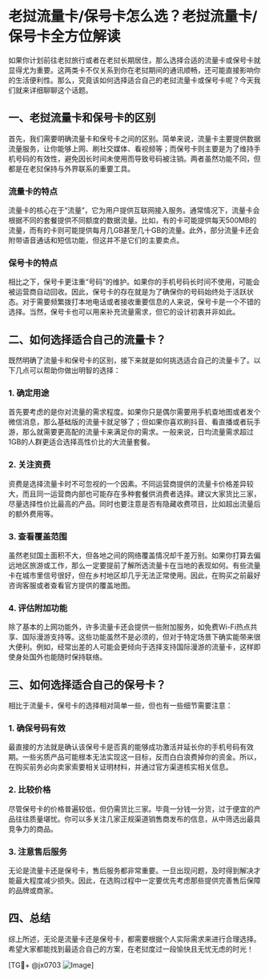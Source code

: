# 老挝流量卡/保号卡怎么选？老挝流量卡/保号卡全方位解读

如果你计划前往老挝旅行或者在老挝长期居住，那么选择合适的流量卡或保号卡就显得尤为重要。这两类卡不仅关系到你在老挝期间的通讯顺畅，还可能直接影响你的生活便利性。那么，究竟该如何选择适合自己的老挝流量卡或保号卡呢？今天我们就来详细聊聊这个话题。

## 一、老挝流量卡和保号卡的区别

首先，我们需要明确流量卡和保号卡之间的区别。简单来说，流量卡主要提供数据流量服务，让你能够上网、刷社交媒体、看视频等；而保号卡则主要是为了维持手机号码的有效性，避免因长时间未使用而导致号码被注销。两者虽然功能不同，但都是在老挝保持与外界联系的重要工具。

### 流量卡的特点

流量卡的核心在于“流量”，它为用户提供互联网接入服务。通常情况下，流量卡会根据不同的套餐提供不同额度的数据流量。比如，有的卡可能提供每天500MB的流量，而有的卡则可能提供每月几GB甚至几十GB的流量。此外，部分流量卡还会附带语音通话和短信功能，但这并不是它们的主要卖点。

### 保号卡的特点

相比之下，保号卡更注重“号码”的维护。如果你的手机号码长时间不使用，可能会被运营商自动回收。因此，保号卡的存在就是为了确保你的号码始终处于活跃状态。对于需要频繁拨打本地电话或者接收重要信息的人来说，保号卡是一个不错的选择。当然，保号卡也可以用来补充流量需求，但它的设计初衷并非如此。

## 二、如何选择适合自己的流量卡？

既然明确了流量卡和保号卡的区别，接下来就是如何挑选适合自己的流量卡了。以下几点可以帮助你做出明智的选择：

### 1. 确定用途

首先要考虑的是你对流量的需求程度。如果你只是偶尔需要用手机查地图或者发个微信消息，那么基础版的流量卡就足够了；但如果你喜欢刷抖音、看直播或者玩手游，那么就需要更高配的流量卡来满足你的需求。一般来说，日均流量需求超过1GB的人群更适合选择高性价比的大流量套餐。

### 2. 关注资费

资费是选择流量卡时不可忽视的一个因素。不同运营商提供的流量卡价格差异较大，而且同一运营商内部也可能存在多种套餐供消费者选择。建议大家货比三家，尽量选择性价比最高的产品。同时也要注意是否有隐藏收费项目，比如超出流量后的额外费用等。

### 3. 查看覆盖范围

虽然老挝国土面积不大，但各地之间的网络覆盖情况却千差万别。如果你打算去偏远地区旅游或工作，那么一定要提前了解所选流量卡在当地的表现如何。有些流量卡在城市里信号很好，但在乡村地区却几乎无法正常使用。因此，在购买之前最好咨询客服或者查看官方提供的覆盖地图。

### 4. 评估附加功能

除了基本的上网功能外，许多流量卡还会提供一些附加服务，如免费Wi-Fi热点共享、国际漫游支持等。这些功能虽然不是必须的，但对于特定场景下确实能带来很大便利。例如，经常出差的人可能会更倾向于选择支持国际漫游的流量卡，这样即使身处国外也能随时保持联络。

## 三、如何选择适合自己的保号卡？

相比于流量卡，保号卡的选择相对简单一些，但也有一些细节需要注意：

### 1. 确保号码有效

最直接的方法就是确认该保号卡是否真的能够成功激活并延长你的手机号码有效期。一些劣质产品可能根本无法实现这一目标，反而白白浪费掉你的资金。所以，在购买前务必向卖家索要相关证明材料，并通过官方渠道核实相关信息。

### 2. 比较价格

尽管保号卡的价格普遍较低，但仍需货比三家。毕竟一分钱一分货，过于便宜的产品往往质量堪忧。你可以多关注几家正规渠道销售商发布的信息，从中筛选出最具竞争力的商品。

### 3. 注意售后服务

无论是流量卡还是保号卡，售后服务都非常重要。一旦出现问题，及时得到解决才能最大程度减少损失。因此，在选购过程中一定要优先考虑那些提供完善售后保障的品牌或商家。

## 四、总结

综上所述，无论是流量卡还是保号卡，都需要根据个人实际需求来进行合理选择。希望大家都能找到最适合自己的方案，在老挝度过一段愉快且无忧无虑的时光！

[TG💪+ @jx0703 ![Image](https://github.com/user-attachments/assets/dbca1d08-cadb-493c-b0ec-ad6f7a83f270)]